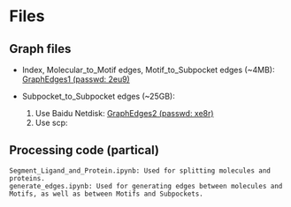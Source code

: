 # Files

## Graph files

- Index, Molecular_to_Motif edges, Motif_to_Subpocket edges (~4MB):
  [GraphEdges1 (passwd: 2eu9)](https://pan.baidu.com/s/1zOaDJI6uX7DHTk2EP5pQ1g )


- Subpocket_to_Subpocket edges (~25GB):
  1. Use Baidu Netdisk: [GraphEdges2 (passwd: xe8r)](https://pan.baidu.com/s/1LSiE3rWMX9rwiJIMLuWbyQ  )
  2. Use scp: 



## Processing code (partical)
    Segment_Ligand_and_Protein.ipynb: Used for splitting molecules and proteins.
    generate_edges.ipynb: Used for generating edges between molecules and Motifs, as well as between Motifs and Subpockets.

